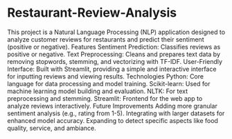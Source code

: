 # Restaurant-Review-Analysis
This project is a Natural Language Processing (NLP) application designed to analyze customer reviews for restaurants and predict their sentiment (positive or negative). 
Features
Sentiment Prediction: Classifies reviews as positive or negative.
Text Preprocessing: Cleans and prepares text data by removing stopwords, stemming, and vectorizing with TF-IDF.
User-Friendly Interface: Built with Streamlit, providing a simple and interactive interface for inputting reviews and viewing results.
Technologies
Python: Core language for data processing and model training.
Scikit-learn: Used for machine learning model building and evaluation.
NLTK: For text preprocessing and stemming.
Streamlit: Frontend for the web app to analyze reviews interactively.
Future Improvements
Adding more granular sentiment analysis (e.g., rating from 1-5).
Integrating with larger datasets for enhanced model accuracy.
Expanding to detect specific aspects like food quality, service, and ambiance.
